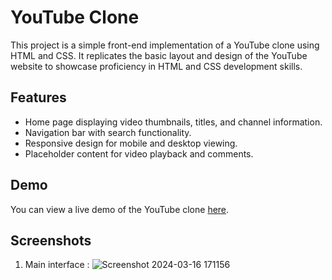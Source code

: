 # YouTube Clone

This project is a simple front-end implementation of a YouTube clone using HTML and CSS. It replicates the basic layout and design of the YouTube website to showcase proficiency in HTML and CSS development skills.

## Features

- Home page displaying video thumbnails, titles, and channel information.
- Navigation bar with search functionality.
- Responsive design for mobile and desktop viewing.
- Placeholder content for video playback and comments.

## Demo

You can view a live demo of the YouTube clone [here](#).

## Screenshots
1) Main interface :
![Screenshot 2024-03-16 171156](https://github.com/GundakarlaNithin/Youtube-Clone/assets/163517157/007c38b5-11df-420b-ac05-26640dac9bcc)


